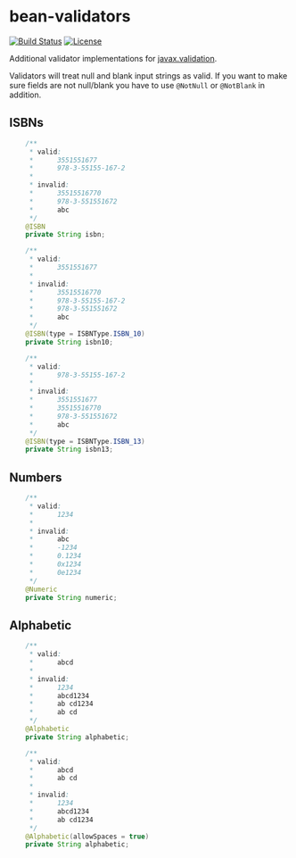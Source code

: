 # bean-validators

[![Build Status](https://travis-ci.org/britter/bean-validators.svg?branch=master)](https://travis-ci.org/britter/bean-validators)
[![License](http://img.shields.io/:license-apache-blue.svg)](http://www.apache.org/licenses/LICENSE-2.0.html)

Additional validator implementations for [javax.validation](http://beanvalidation.org/).

Validators will treat null and blank input strings as valid. If you want to make sure fields are not null/blank
you have to use `@NotNull` or `@NotBlank` in addition.

## ISBNs

```java
    /**
     * valid:
     *      3551551677
     *      978-3-55155-167-2
     *
     * invalid:
     *      35515516770
     *      978-3-551551672
     *      abc
     */
    @ISBN
    private String isbn;

    /**
     * valid:
     *      3551551677
     *
     * invalid:
     *      35515516770
     *      978-3-55155-167-2
     *      978-3-551551672
     *      abc
     */
    @ISBN(type = ISBNType.ISBN_10)
    private String isbn10;

    /**
     * valid:
     *      978-3-55155-167-2
     *
     * invalid:
     *      3551551677
     *      35515516770
     *      978-3-551551672
     *      abc
     */
    @ISBN(type = ISBNType.ISBN_13)
    private String isbn13;
```

## Numbers

```java
    /**
     * valid:
     *      1234
     *
     * invalid:
     *      abc
     *      -1234
     *      0.1234
     *      0x1234
     *      0e1234
     */
    @Numeric
    private String numeric;
```

## Alphabetic

```java
    /**
     * valid:
     *      abcd
     *
     * invalid:
     *      1234
     *      abcd1234
     *      ab cd1234
     *      ab cd
     */
    @Alphabetic
    private String alphabetic;

    /**
     * valid:
     *      abcd
     *      ab cd
     *
     * invalid:
     *      1234
     *      abcd1234
     *      ab cd1234
     */
    @Alphabetic(allowSpaces = true)
    private String alphabetic;
```
